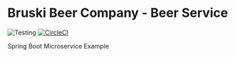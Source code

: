 # Bruski Beer Company - Beer Service

![Testing](https://github.com/kwalter26/bruski-beer-service/workflows/Testing/badge.svg)
[![CircleCI](https://circleci.com/gh/kwalter26/bruski-beer-service.svg?style=svg)](https://circleci.com/gh/kwalter26/bruski-beer-service)

Spring Boot Microservice Example
